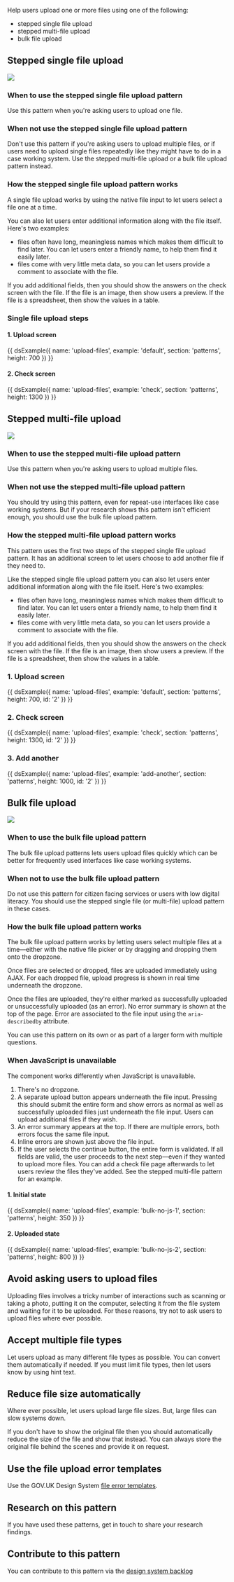 Help users upload one or more files using one of the following:

- stepped single file upload
- stepped multi-file upload
- bulk file upload

## Stepped single file upload

<img src="/public/images/patterns/upload-file-single.png">

### When to use the stepped single file upload pattern

Use this pattern when you're asking users to upload one file.

### When not use the stepped single file upload pattern

Don't use this pattern if you're asking users to upload multiple files, or if users need to upload single files repeatedly like they might have to do in a case working system. Use the stepped multi-file upload or a bulk file upload pattern instead.

### How the stepped single file upload pattern works

A single file upload works by using the native file input to let users select a file one at a time.

You can also let users enter additional information along with the file itself. Here's two examples:

- files often have long, meaningless names which makes them difficult to find later. You can let users enter a friendly name, to help them find it easily later.
- files come with very little meta data, so you can let users provide a comment to associate with the file.

If you add additional fields, then you should show the answers on the check screen with the file. If the file is an image, then show users a preview. If the file is a spreadsheet, then show the values in a table.

### Single file upload steps

#### 1. Upload screen

{{ dsExample({
  name: 'upload-files',
  example: 'default',
  section: 'patterns',
  height: 700
}) }}

#### 2. Check screen

{{ dsExample({
  name: 'upload-files',
  example: 'check',
  section: 'patterns',
  height: 1300
}) }}

## Stepped multi-file upload

<img src="/public/images/patterns/upload-file-multiple.png">

### When to use the stepped multi-file upload pattern

Use this pattern when you're asking users to upload multiple files.

### When not use the stepped multi-file upload pattern

You should try using this pattern, even for repeat-use interfaces like case working systems. But if your research shows this pattern isn't efficient enough, you should use the bulk file upload pattern.

### How the stepped multi-file upload pattern works

This pattern uses the first two steps of the stepped single file upload pattern. It has an additional screen to let users choose to add another file if they need to.

Like the stepped single file upload pattern you can also let users enter additional information along with the file itself. Here's two examples:

- files often have long, meaningless names which makes them difficult to find later. You can let users enter a friendly name, to help them find it easily later.
- files come with very little meta data, so you can let users provide a comment to associate with the file.

If you add additional fields, then you should show the answers on the check screen with the file. If the file is an image, then show users a preview. If the file is a spreadsheet, then show the values in a table.

### 1. Upload screen

{{ dsExample({
  name: 'upload-files',
  example: 'default',
  section: 'patterns',
  height: 700,
  id: '2'
}) }}

### 2. Check screen

{{ dsExample({
  name: 'upload-files',
  example: 'check',
  section: 'patterns',
  height: 1300,
  id: '2'
}) }}

### 3. Add another

{{ dsExample({
  name: 'upload-files',
  example: 'add-another',
  section: 'patterns',
  height: 1000,
  id: '2'
}) }}

## Bulk file upload

<img src="/public/images/patterns/upload-file-bulk.png">

### When to use the bulk file upload pattern

The bulk file upload patterns lets users upload files quickly which can be better for frequently used interfaces like case working systems.

### When not to use the bulk file upload pattern

Do not use this pattern for citizen facing services or users with low digital literacy. You should use the stepped single file (or multi-file) upload pattern in these cases.

### How the bulk file upload pattern works

The bulk file upload pattern works by letting users select multiple files at a time—either with the native file picker or by dragging and dropping them onto the dropzone.

Once files are selected or dropped, files are uploaded immediately using AJAX. For each dropped file, upload progress is shown in real time underneath the dropzone.

Once the files are uploaded, they're either marked as successfully uploaded or unsuccessfully uploaded (as an error). No error summary is shown at the top of the page. Error are associated to the file input using the `aria-describedby` attribute.

You can use this pattern on its own or as part of a larger form with multiple questions.

### When JavaScript is unavailable

The component works differently when JavaScript is unavailable.

1. There's no dropzone.
2. A separate upload button appears underneath the file input. Pressing this should submit the entire form and show errors as normal as well as successfully uploaded files just underneath the file input. Users can upload additional files if they wish.
3. An error summary appears at the top. If there are multiple errors, both errors focus the same file input.
4. Inline errors are shown just above the file input.
5. If the user selects the continue button, the entire form is validated. If all fields are valid, the user proceeds to the next step—even if they wanted to upload more files. You can add a check file page afterwards to let users review the files they've added. See the stepped multi-file pattern for an example.

#### 1. Initial state

{{ dsExample({
  name: 'upload-files',
  example: 'bulk-no-js-1',
  section: 'patterns',
  height: 350
}) }}

#### 2. Uploaded state

{{ dsExample({
  name: 'upload-files',
  example: 'bulk-no-js-2',
  section: 'patterns',
  height: 800
}) }}

## Avoid asking users to upload files

Uploading files involves a tricky number of interactions such as scanning or taking a photo, putting it on the computer, selecting it from the file system and waiting for it to be uploaded. For these reasons, try not to ask users to upload files where ever possible.

## Accept multiple file types

Let users upload as many different file types as possible. You can convert them automatically if needed. If you must limit file types, then let users know by using hint text.

## Reduce file size automatically

Where ever possible, let users upload large file sizes. But, large files can slow systems down.

If you don't have to show the original file then you should automatically reduce the size of the file and show that instead. You can always store the original file behind the scenes and provide it on request.

## Use the file upload error templates

Use the GOV.UK Design System [file error templates](https://design-system.service.gov.uk/components/file-upload/#error-messages).

## Research on this pattern

If you have used these patterns, get in touch to share your research findings.

## Contribute to this pattern

You can contribute to this pattern via the [design system backlog](https://github.com/ministryofjustice/mojdt-design-system-backlog/)